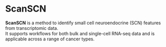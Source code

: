 # ScanSCN

**ScanSCN** is a method to identify small cell neuroendocrine (SCN) features from transcriptomic data.  
It supports workflows for both bulk and single-cell RNA-seq data and is applicable across a range of cancer types.
